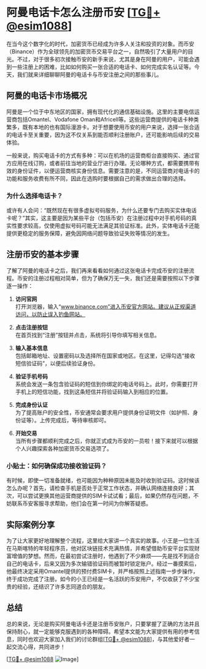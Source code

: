 # 阿曼电话卡怎么注册币安 [[TG💪+ @esim1088](https://t.me/s/esim1088)]

在当今这个数字化的时代，加密货币已经成为许多人关注和投资的对象。而币安（Binance）作为全球领先的加密货币交易平台之一，自然吸引了大量用户的目光。不过，对于很多初次接触币安的新手来说，尤其是身在阿曼的用户，可能会遇到一些注册上的困难，比如如何购买一张合适的电话卡、如何完成实名认证等。今天，我们就来详细聊聊阿曼的电话卡与币安注册之间的那些事儿。

## 阿曼的电话卡市场概况

阿曼是一个位于中东地区的国家，拥有现代化的通信基础设施。这里的主要电信运营商包括Omantel、Vodafone Oman和Africell等。这些运营商提供的电话卡种类繁多，既有本地的也有国际漫游卡。对于想要使用币安的用户来说，选择一张合适的电话卡至关重要，因为这不仅关系到能否顺利注册账户，还可能影响后续的交易体验。

一般来说，购买电话卡的方式有多种：可以在机场的运营商柜台直接购买、通过官方应用在线订购，或者前往当地的营业厅进行办理。无论哪种方式，都需要携带有效的身份证件，以便运营商核实身份信息。需要注意的是，不同运营商对电话卡的功能和服务收费有所不同，因此在选购时要根据自己的需求做出合理的选择。

### 为什么选择电话卡？

或许有人会问：“既然现在有很多虚拟号码服务，为什么还要专门去购买实体电话卡呢？”其实，这主要是因为某些平台（包括币安）在注册过程中对手机号码的真实性要求较高，仅使用虚拟号码可能无法满足其验证标准。此外，实体电话卡还能提供更稳定的服务保障，避免因网络问题导致验证失败等情况的发生。

## 注册币安的基本步骤

了解了阿曼的电话卡之后，我们再来看看如何通过这张电话卡完成币安的注册流程。币安的注册过程相对简单，但为了确保万无一失，我们还是需要按照以下步骤逐一操作：

1. **访问官网**  
   打开浏览器，输入“www.binance.com”进入币安官方网站。建议从正规渠道访问，以防止误入钓鱼网站。

2. **点击注册按钮**  
   在首页找到“注册”按钮并点击，系统将引导你填写相关信息。

3. **输入基本信息**  
   包括邮箱地址、设置密码以及选择所在国家或地区。在这里，记得勾选“接收短信验证码”，以便后续验证身份。

4. **验证手机号码**  
   系统会发送一条包含验证码的短信到你绑定的电话号码上。此时，你需要打开手机上的短信功能，找到这条短信并将验证码输入到相应的位置。

5. **完成身份认证**  
   为了提高账户的安全性，币安通常会要求用户提供身份证明文件（如护照、身份证等）。上传完成后，等待审核即可。

6. **开始交易**  
   当所有步骤都顺利完成之后，你就正式成为币安的一员啦！接下来就可以根据个人兴趣探索各种加密货币交易选项了。

### 小贴士：如何确保成功接收验证码？

有时候，即使一切准备就绪，也可能因为种种原因未能及时收到验证码。这时候该怎么办呢？首先，请检查手机是否处于正常工作状态，并确认网络连接良好；其次，可以尝试更换其他运营商提供的SIM卡试试看；最后，如果仍然存在问题，不妨联系币安客服寻求帮助，他们会在第一时间为你解答疑惑。

## 实际案例分享

为了让大家更好地理解整个流程，这里给大家讲一个真实的故事。小王是一位生活在马斯喀特的年轻程序员，他对区块链技术充满热情，并希望借助币安平台实现财富增值的梦想。然而，在最初尝试注册时，他遇到了不少麻烦——先是找不到适合自己的电话卡，后来又因为多次输错验证码而被暂时锁定账户。经过一番摸索后，他最终决定采用Omantel提供的预付费SIM卡，并严格按照上述指南一步步操作，终于成功完成了注册。如今的小王已经是一名活跃的币安用户，不仅收获了不少宝贵的经验，还结识了许多志同道合的朋友。

## 总结

总的来说，无论是购买阿曼电话卡还是注册币安账户，只要掌握了正确的方法并且保持耐心，就一定能够克服遇到的各种障碍。希望本文能为大家提供有用的参考信息，同时也欢迎大家加入我们的讨论群组[[TG💪+ @esim1088](https://t.me/s/esim1088)]，与其他爱好者一起交流心得，共同进步！

[[TG💪+ @esim1088](https://t.me/s/esim1088) ![Image](https://i.postimg.cc/4NQfJmqS/Snipaste-2025-05-13-00-14-12.png)]